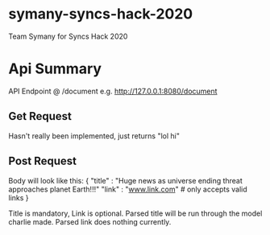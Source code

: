 # symany-syncs-hack-2020
Team Symany for Syncs Hack 2020

# Api Summary
 API Endpoint @ /document
 e.g. http://127.0.0.1:8080/document

## Get Request 
Hasn't really been implemented, just returns "lol hi"

## Post Request
Body will look like this:
{
    "title" : "Huge news as universe ending threat approaches planet Earth!!!"
    "link" : "www.link.com" # only accepts valid links
}

Title is mandatory, Link is optional. Parsed title will be run through the model charlie made. Parsed link does nothing currently.